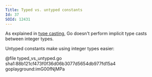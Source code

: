 ```yaml
---
Title: Typed vs. untyped constants
Id: 37
SOId: 12431
---
```


As explained in [type casting](31), Go doesn't perform implicit type casts between integer types.

Untyped constants make using integer types easier:

@file typed_vs_untyped.go sha1:88b121cf473f0f36d06b3077d5654db977fd15a4 goplayground:imG00fNjMPa
